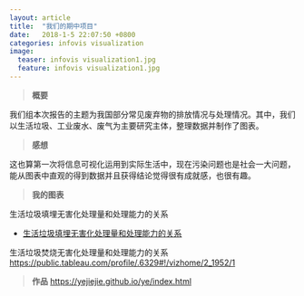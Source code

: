 ```yaml
---
layout: article
title:  "我们的期中项目"
date:   2018-1-5 22:07:50 +0800
categories: infovis visualization
image:
  teaser: infovis visualization1.jpg
  feature: infovis visualization1.jpg
---
```


> **概要**

我们组本次报告的主题为我国部分常见废弃物的排放情况与处理情况。其中，我们以生活垃圾、工业废水、废气为主要研究主体，整理数据并制作了图表。


> **感想**

这也算第一次将信息可视化运用到实际生活中，现在污染问题也是社会一大问题，能从图表中直观的得到数据并且获得结论觉得很有成就感，也很有趣。

> **我的图表**


生活垃圾填埋无害化处理量和处理能力的关系
- <a href="https://public.tableau.com/profile/.6329#!/vizhome/1_4373/1" target="_blank">生活垃圾填埋无害化处理量和处理能力的关系</a>


生活垃圾焚烧无害化处理量和处理能力的关系
https://public.tableau.com/profile/.6329#!/vizhome/2_1952/1


> **作品**
https://yejiejie.github.io/ye/index.html
